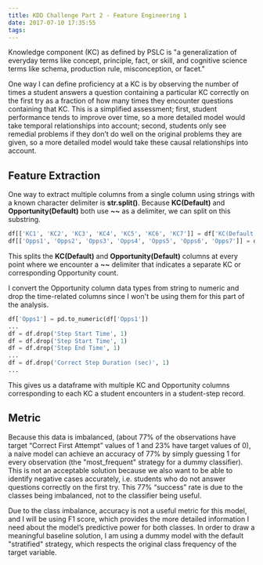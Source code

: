 ```yaml
---
title: KDD Challenge Part 2 - Feature Engineering 1 
date: 2017-07-10 17:35:55
tags:
---
```


Knowledge component (KC) as defined by PSLC is "a generalization of everyday terms like concept, principle, fact, or skill, and cognitive science terms like schema, production rule, misconception, or facet."

One way I can define proficiency at a KC is by observing the number of times a student answers a question containing a particular KC correctly on the first try as a fraction of how many times they encounter questions containing that KC. This is a simplified assessment; first, student performance tends to improve over time, so a more detailed model would take temporal relationships into account; second, students only see remedial problems if they don’t do well on the original problems they are given, so a more detailed model would take these causal relationships into account.

## Feature Extraction

One way to extract multiple columns from a single column using strings with a known character delimiter is **str.split()**. Because **KC(Default)** and **Opportunity(Default)** both use **~~** as a delimiter, we can split on this substring.

```python
df[['KC1', 'KC2', 'KC3', 'KC4', 'KC5', 'KC6', 'KC7']] = df['KC(Default)'].str.split('~~', expand=True)
df[['Opps1', 'Opps2', 'Opps3', 'Opps4', 'Opps5', 'Opps6', 'Opps7']] = df['Opportunity(Default)'].str.split('~~', expand=True)
```

This splits the **KC(Default)** and **Opportunity(Default)** columns at every point where we encounter a **~~** delimiter that indicates a separate KC or corresponding Opportunity count.

I convert the Opportunity column data types from string to numeric and drop the time-related columns since I won't be using them for this part of the analysis.

```python
df['Opps1'] = pd.to_numeric(df['Opps1'])
...
df = df.drop('Step Start Time', 1)
df = df.drop('Step Start Time', 1)
df = df.drop('Step End Time', 1)
...
df = df.drop('Correct Step Duration (sec)', 1)
...
```
This gives us a dataframe with multiple KC and Opportunity columns corresponding to each KC a student encounters in a student-step record. 

## Metric

Because this data is imbalanced, (about 77% of the observations have target “Correct First Attempt” values of 1 and 23% have target values of 0), a naive model can achieve an accuracy of 77% by simply guessing 1 for every observation (the "most_frequent" strategy for a dummy classifier). This is not an acceptable solution because we also want to be able to identify negative cases accurately, i.e. students who do not answer questions correctly on the first try. This 77% “success” rate is due to the classes being imbalanced, not to the classifier being useful.

Due to the class imbalance, accuracy is not a useful metric for this model, and I will be using F1 score, which provides the more detailed information I need about the model’s predictive power for both classes. In order to draw a meaningful baseline solution, I am using a dummy model with the default "stratified" strategy, which respects the original class frequency of the target variable.

